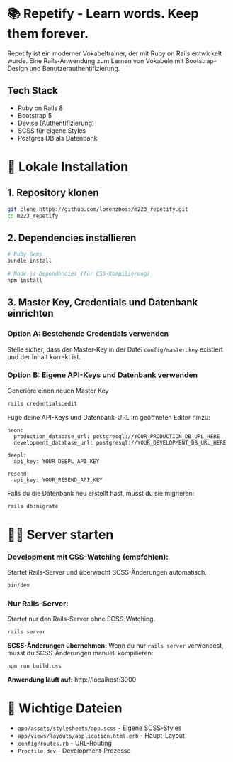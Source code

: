 # 📚 Repetify - Learn words. Keep them forever.

Repetify ist ein moderner Vokabeltrainer, der mit Ruby on Rails entwickelt wurde.
Eine Rails-Anwendung zum Lernen von Vokabeln mit Bootstrap-Design und Benutzerauthentifizierung.

## Tech Stack

- Ruby on Rails 8
- Bootstrap 5
- Devise (Authentifizierung)
- SCSS für eigene Styles
- Postgres DB als Datenbank

# 🚀 Lokale Installation

## 1. Repository klonen

```bash
git clone https://github.com/lorenzboss/m223_repetify.git
cd m223_repetify
```

## 2. Dependencies installieren

```bash
# Ruby Gems
bundle install

# Node.js Dependencies (für CSS-Kompilierung)
npm install
```

## 3. Master Key, Credentials und Datenbank einrichten

### Option A: Bestehende Credentials verwenden

Stelle sicher, dass der Master-Key in der Datei `config/master.key` existiert und der Inhalt korrekt ist.

### Option B: Eigene API-Keys und Datenbank verwenden

Generiere einen neuen Master Key

```bash
rails credentials:edit
```

Füge deine API-Keys und Datenbank-URL im geöffneten Editor hinzu:

```text
neon:
  production_database_url: postgresql://YOUR_PRODUCTION_DB_URL_HERE
  development_database_url: postgresql://YOUR_DEVELOPMENT_DB_URL_HERE

deepl:
  api_key: YOUR_DEEPL_API_KEY

resend:
  api_key: YOUR_RESEND_API_KEY
```

Falls du die Datenbank neu erstellt hast, musst du sie migrieren:

```bash
rails db:migrate
```

# 🏃‍♂️ Server starten

### Development mit CSS-Watching (empfohlen):

Startet Rails-Server und überwacht SCSS-Änderungen automatisch.

```bash
bin/dev
```

### Nur Rails-Server:

Startet nur den Rails-Server ohne SCSS-Watching.

```bash
rails server
```

**SCSS-Änderungen übernehmen:** Wenn du nur `rails server` verwendest, musst du SCSS-Änderungen manuell kompilieren:

```bash
npm run build:css
```

**Anwendung läuft auf:** http://localhost:3000

# 📁 Wichtige Dateien

- `app/assets/stylesheets/app.scss` - Eigene SCSS-Styles
- `app/views/layouts/application.html.erb` - Haupt-Layout
- `config/routes.rb` - URL-Routing
- `Procfile.dev` - Development-Prozesse
